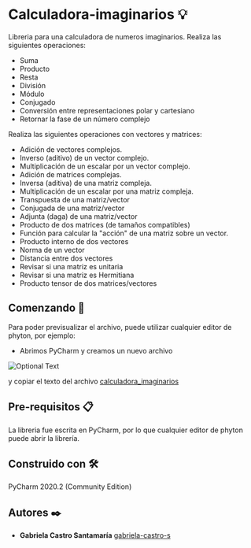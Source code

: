 # Calculadora-imaginarios 💡
Libreria para una calculadora de numeros imaginarios. Realiza las siguientes operaciones:
- Suma
- Producto
- Resta
- División
- Módulo
- Conjugado
- Conversión entre representaciones polar y cartesiano
- Retornar la fase de un número complejo

Realiza las siguientes operaciones con vectores y matrices:
- Adición de vectores complejos.
- Inverso (aditivo) de un vector complejo.
- Multiplicación de un escalar por un vector complejo.
- Adición de matrices complejas.
- Inversa (aditiva) de una matriz compleja.
- Multiplicación de un escalar por una matriz compleja.
- Transpuesta de una matriz/vector
- Conjugada de una matriz/vector
- Adjunta (daga) de una matriz/vector
- Producto de dos matrices (de tamaños compatibles)
- Función para calcular la "acción" de una matriz sobre un vector.
- Producto interno de dos vectores
- Norma de un vector
- Distancia entre dos vectores
- Revisar si una matriz es unitaria
- Revisar si una matriz es Hermitiana
- Producto tensor de dos matrices/vectores

## Comenzando 🚀

Para poder previsualizar el archivo, puede utilizar cualquier editor de phyton, por ejemplo:

- Abrimos PyCharm y creamos un nuevo archivo

![Optional Text](../master/Desktop/img1.png)


y copiar el texto del archivo [calculadora_imaginarios](https://github.com/gabriela-castro-s/Calculadora-imaginarios/blob/master/calculadora_imaginarios.py)

## Pre-requisitos 📋

La libreria fue escrita en PyCharm, por lo que cualquier editor de phyton puede abrir la librería.

## Construido con 🛠️

PyCharm 2020.2 (Community Edition)

## Autores ✒️

* **Gabriela Castro Santamaría** [gabriela-castro-s](https://github.com/gabriela-castro-s) 

